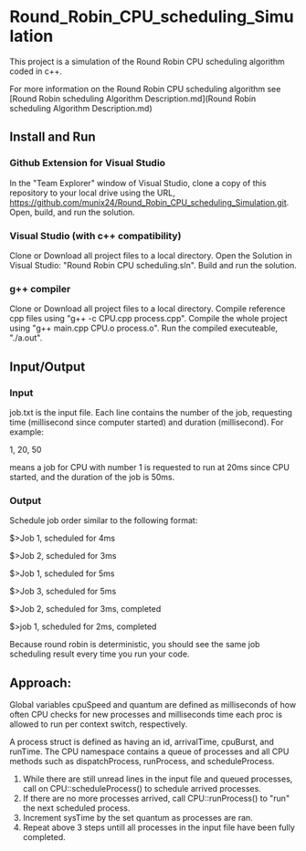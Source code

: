 # Round_Robin_CPU_scheduling_Simulation

This project is a simulation of the Round Robin CPU scheduling algorithm coded in c++. 

For more information on the Round Robin CPU scheduling algorithm see [Round Robin scheduling Algorithm Description.md](Round Robin scheduling Algorithm Description.md)



## Install and Run
### Github Extension for Visual Studio
In the "Team Explorer" window of Visual Studio, clone a copy of this repository to your local drive using the URL, https://github.com/munix24/Round_Robin_CPU_scheduling_Simulation.git. Open, build, and run the solution.

### Visual Studio (with c++ compatibility)
Clone or Download all project files to a local directory. Open the Solution in Visual Studio: "Round Robin CPU scheduling.sln". Build and run the solution.

### g++ compiler
Clone or Download all project files to a local directory. Compile reference cpp files using "g++ -c CPU.cpp process.cpp". Compile the whole project using "g++ main.cpp CPU.o process.o". Run the compiled executeable, "./a.out".



## Input/Output
### Input
job.txt is the input file. Each line contains the number of the job, requesting time (millisecond since computer started) and duration (millisecond). For example:

1, 20, 50

means a job for CPU with number 1 is requested to run at 20ms since CPU started, and the duration of the job is 50ms.

### Output
Schedule job order similar to the following format:

$>Job 1, scheduled for 4ms

$>Job 2, scheduled for 3ms

$>Job 1, scheduled for 5ms

$>Job 3, scheduled for 5ms

$>Job 2, scheduled for 3ms, completed

$>job 1, scheduled for 2ms, completed

Because round robin is deterministic, you should see the same job scheduling result every time you run your code.

## Approach:
Global variables cpuSpeed and quantum are defined as milliseconds of how often CPU checks for new processes and milliseconds time each proc is allowed to run per context switch, respectively.

A process struct is defined as having an id, arrivalTime, cpuBurst, and runTime. The CPU namespace contains a queue of processes and all CPU methods such as dispatchProcess, runProcess, and scheduleProcess. 

1. While there are still unread lines in the input file and queued processes, call on CPU::scheduleProcess() to schedule arrived processes. 
2. If there are no more processes arrived, call CPU::runProcess() to "run" the next scheduled process. 
3. Increment sysTime by the set quantum as processes are ran. 
4. Repeat above 3 steps untill all processes in the input file have been fully completed.
